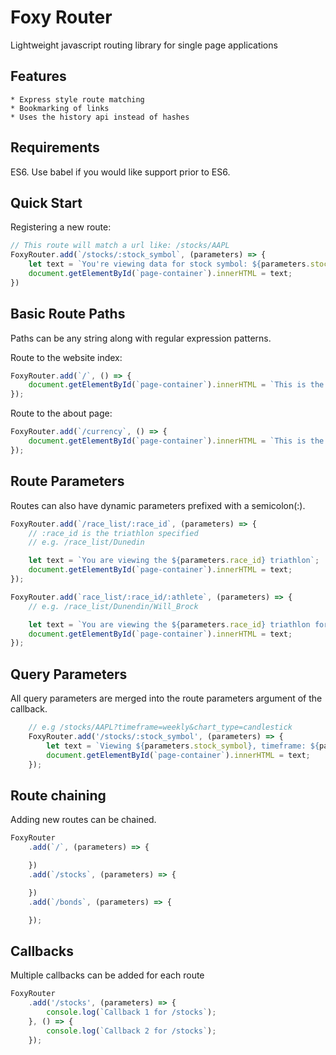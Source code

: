 # Foxy Router

Lightweight javascript routing library for single page applications

## Features
	* Express style route matching
	* Bookmarking of links
	* Uses the history api instead of hashes

## Requirements

ES6. Use babel if you would like support prior to ES6.

## Quick Start

Registering a new route:

```javascript
// This route will match a url like: /stocks/AAPL
FoxyRouter.add(`/stocks/:stock_symbol`, (parameters) => {
	let text = `You're viewing data for stock symbol: ${parameters.stock_symbol}`;
	document.getElementById(`page-container`).innerHTML = text;
})
```

## Basic Route Paths

Paths can be any string along with regular expression patterns.

Route to the website index:

```javascript
FoxyRouter.add(`/`, () => {
	document.getElementById(`page-container`).innerHTML = `This is the index`;
});
```

Route to the about page:

```javascript
FoxyRouter.add(`/currency`, () => {
	document.getElementById(`page-container`).innerHTML = `This is the about page`;
});
```

## Route Parameters

Routes can also have dynamic parameters prefixed with a semicolon(:).

```javascript
FoxyRouter.add(`/race_list/:race_id`, (parameters) => {
	// :race_id is the triathlon specified
	// e.g. /race_list/Dunedin

	let text = `You are viewing the ${parameters.race_id} triathlon`;
	document.getElementById(`page-container`).innerHTML = text;
});
```

```javascript
FoxyRouter.add(`race_list/:race_id/:athlete`, (parameters) => {
	// e.g. /race_list/Dunendin/Will_Brock

	let text = `You are viewing the ${parameters.race_id} triathlon for ${parameters.athlete}`;
	document.getElementById(`page-container`).innerHTML = text;
});
```

## Query Parameters

All query parameters are merged into the route parameters argument of the callback.

```javascript
	// e.g /stocks/AAPL?timeframe=weekly&chart_type=candlestick
	FoxyRouter.add('/stocks/:stock_symbol', (parameters) => {
		let text = `Viewing ${parameters.stock_symbol}, timeframe: ${parameters.timeframe}, chart type: ${parameters.chart_type}.`;
		document.getElementById(`page-container`).innerHTML = text;
	});
```


## Route chaining

Adding new routes can be chained.

```javascript
FoxyRouter
	.add(`/`, (parameters) => {

	})
	.add(`/stocks`, (parameters) => {

	})
	.add(`/bonds`, (parameters) => {

	});
```

## Callbacks

Multiple callbacks can be added for each route

```javascript
FoxyRouter
	.add('/stocks', (parameters) => {
		console.log(`Callback 1 for /stocks`);
	}, () => {
		console.log(`Callback 2 for /stocks`);
	});
```
